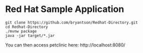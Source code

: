 # Red Hat Sample Application 

```
git clone https://github.com/bryantson/Redhat-Directory.git
cd Redhat-Directory
./mvnw package
java -jar target/*.jar
```

You can then access petclinic here: http://localhost:8080/
